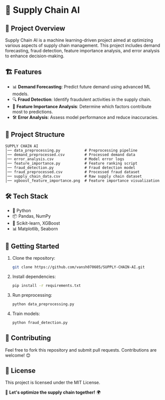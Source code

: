 # 🚀 Supply Chain AI

## 📌 Project Overview
Supply Chain AI is a machine learning-driven project aimed at optimizing various aspects of supply chain management. This project includes demand forecasting, fraud detection, feature importance analysis, and error analysis to enhance decision-making.

## 🏗️ Features
- 📊 **Demand Forecasting**: Predict future demand using advanced ML models.
- 🔍 **Fraud Detection**: Identify fraudulent activities in the supply chain.
- 📌 **Feature Importance Analysis**: Determine which factors contribute most to predictions.
- 🛠️ **Error Analysis**: Assess model performance and reduce inaccuracies.

## 📂 Project Structure
```
SUPPLY CHAIN AI
│── data_preprocessing.py           # Preprocessing pipeline
│── demand_preprocessed.csv         # Processed demand data
│── error_analysis.csv              # Model error logs
│── feature_importance.py           # Feature ranking script
│── fraud_detection.py              # Fraud detection model
│── fraud_preprocessed.csv          # Processed fraud dataset
│── supply_chain_data.csv           # Raw supply chain dataset
│── xgboost_feature_importance.png  # Feature importance visualization
```

## 🛠️ Tech Stack
- 🐍 Python
- 📦 Pandas, NumPy
- 🤖 Scikit-learn, XGBoost
- 📊 Matplotlib, Seaborn

## 🚀 Getting Started
1. Clone the repository:
   ```bash
   git clone https://github.com/vansh070605/SUPPLY-CHAIN-AI.git
   ```
2. Install dependencies:
   ```bash
   pip install -r requirements.txt
   ```
3. Run preprocessing:
   ```bash
   python data_preprocessing.py
   ```
4. Train models:
   ```bash
   python fraud_detection.py
   ```

## 📢 Contributing
Feel free to fork this repository and submit pull requests. Contributions are welcome! 😊

## 📄 License
This project is licensed under the MIT License.

🚀 **Let's optimize the supply chain together!** 🌍
